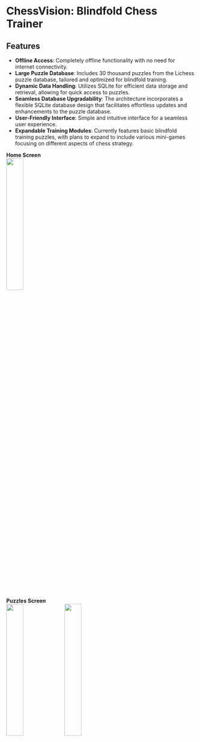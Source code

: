 # ChessVision: Blindfold Chess Trainer

## Features
- **Offline Access**: Completely offline functionality with no need for internet connectivity.
- **Large Puzzle Database**: Includes 30 thousand puzzles from the Lichess puzzle database, tailored and optimized for blindfold training.
- **Dynamic Data Handling**: Utilizes SQLite for efficient data storage and retrieval, allowing for quick access to puzzles.
- **Seamless Database Upgradability**: The architecture incorporates a flexible SQLite database design that facilitates effortless updates and enhancements to the puzzle database.
- **User-Friendly Interface**: Simple and intuitive interface for a seamless user experience.
- **Expandable Training Modules**: Currently features basic blindfold training puzzles, with plans to expand to include various mini-games focusing on different aspects of chess strategy.

**Home Screen**
<br>
<img src="https://github.com/dancingmadman2/chess_vision/assets/88443368/33f94c25-fc4f-418c-bbb7-c831f41938dc" width=30% height=30%>
<br>
**Puzzles Screen**
<br>
<img src="https://github.com/dancingmadman2/chess_vision/assets/88443368/46952ef7-6d4a-4e81-92a5-72e100442c18" width=30% height=30%>
<img src="https://github.com/dancingmadman2/chess_vision/assets/88443368/c0c29d96-88ce-40fe-8cef-7c59470c7d23" width=30% height=30%>






